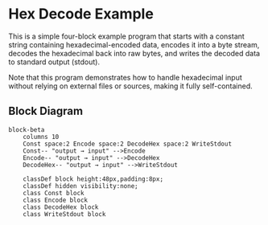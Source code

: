 # Hex Decode Example

This is a simple four-block example program that starts with a constant string
containing hexadecimal-encoded data, encodes it into a byte stream,
decodes the hexadecimal back into raw bytes, and writes the decoded data to
standard output (stdout).

Note that this program demonstrates how to handle hexadecimal input without
relying on external files or sources, making it fully self-contained.

## Block Diagram

```mermaid
block-beta
    columns 10
    Const space:2 Encode space:2 DecodeHex space:2 WriteStdout
    Const-- "output → input" -->Encode
    Encode-- "output → input" -->DecodeHex
    DecodeHex-- "output → input" -->WriteStdout

    classDef block height:48px,padding:8px;
    classDef hidden visibility:none;
    class Const block
    class Encode block
    class DecodeHex block
    class WriteStdout block
```
